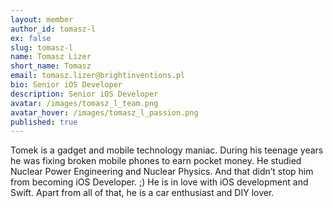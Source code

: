 ```yaml
---
layout: member
author_id: tomasz-l
ex: false
slug: tomasz-l
name: Tomasz Lizer
short_name: Tomasz
email: tomasz.lizer@brightinventions.pl
bio: Senior iOS Developer
description: Senior iOS Developer
avatar: /images/tomasz_l_team.png
avatar_hover: /images/tomasz_l_passion.png
published: true
---
```

Tomek is a gadget and mobile technology maniac. During his teenage years he was fixing broken mobile phones to earn pocket money. He studied Nuclear Power Engineering and Nuclear Physics. And that didn’t stop him from becoming iOS Developer. ;) He is in love with iOS development and Swift. Apart from all of that, he is a car enthusiast and DIY lover.
